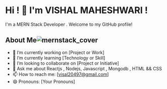 # Hi !  👋  I'm VISHAL MAHESHWARI !

I'm a MERN Stack Developer .   Welcome to my GitHub profile!


## About Me![mernstack_cover](https://github.com/Visal20497/Visal20497/assets/147162171/ce5d5a4a-6bf6-4ceb-8e2a-69f61e22e5d0)


- 🔭 I’m currently working on [Project or Work]
- 🌱 I’m currently learning [Technology or Skill]
- 👯 I’m looking to collaborate on [Project or Initiative]
- 💬 Ask me about Reactjs , Nodejs, Javascript , Mongodb , HTML && CSS
- 📫 How to reach me: [visal20497@gmail.com]
- 😄 Pronouns: [Your Pronouns]
